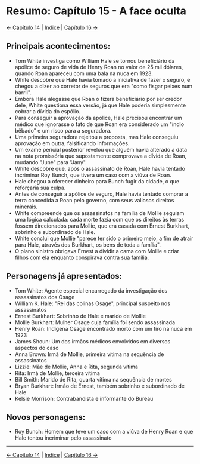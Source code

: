# Resumo: Capítulo 15 - A face oculta

[← Capítulo 14](assassinos_da_lua_das_flores_chapter_14_resumo.md) | [Indice](README.md) | [Capítulo 16 →](assassinos_da_lua_das_flores_chapter_16_resumo.md)

## Principais acontecimentos:
- Tom White investiga como William Hale se tornou beneficiário da apólice de seguro de vida de Henry Roan no valor de 25 mil dólares, quando Roan apareceu com uma bala na nuca em 1923.
- White descobre que Hale havia tomado a iniciativa de fazer o seguro, e chegou a dizer ao corretor de seguros que era "como fisgar peixes num barril".
- Embora Hale alegasse que Roan o fizera beneficiário por ser credor dele, White questiona essa versão, já que Hale poderia simplesmente cobrar a dívida do espólio.
- Para conseguir a aprovação da apólice, Hale precisou encontrar um médico que ignorasse o fato de que Roan era considerado um "índio bêbado" e um risco para a seguradora.
- Uma primeira seguradora rejeitou a proposta, mas Hale conseguiu aprovação em outra, falsificando informações.
- Um exame pericial posterior revelou que alguém havia alterado a data na nota promissória que supostamente comprovava a dívida de Roan, mudando "June" para "Jany".
- White descobre que, após o assassinato de Roan, Hale havia tentado incriminar Roy Bunch, que tivera um caso com a viúva de Roan.
- Hale chegou a oferecer dinheiro para Bunch fugir da cidade, o que reforçaria sua culpa.
- Antes de conseguir a apólice de seguro, Hale havia tentado comprar a terra concedida a Roan pelo governo, com seus valiosos direitos minerais.
- White compreende que os assassinatos na família de Mollie seguiam uma lógica calculada: cada morte fazia com que os direitos às terras fossem direcionados para Mollie, que era casada com Ernest Burkhart, sobrinho e subordinado de Hale.
- White conclui que Mollie "parece ter sido o primeiro meio, a fim de atrair para Hale, através dos Burkhart, os bens de toda a família".
- O plano sinistro obrigava Ernest a dividir a cama com Mollie e criar filhos com ela enquanto conspirava contra sua família.

## Personagens já apresentados:
- Tom White: Agente especial encarregado da investigação dos assassinatos dos Osage
- William K. Hale: "Rei das colinas Osage", principal suspeito nos assassinatos
- Ernest Burkhart: Sobrinho de Hale e marido de Mollie
- Mollie Burkhart: Mulher Osage cuja família foi sendo assassinada
- Henry Roan: Indígena Osage encontrado morto com um tiro na nuca em 1923
- James Shoun: Um dos irmãos médicos envolvidos em diversos aspectos do caso
- Anna Brown: Irmã de Mollie, primeira vítima na sequência de assassinatos
- Lizzie: Mãe de Mollie, Anna e Rita, segunda vítima
- Rita: Irmã de Mollie, terceira vítima
- Bill Smith: Marido de Rita, quarta vítima na sequência de mortes
- Bryan Burkhart: Irmão de Ernest, também sobrinho e subordinado de Hale
- Kelsie Morrison: Contrabandista e informante do Bureau

## Novos personagens:
- Roy Bunch: Homem que teve um caso com a viúva de Henry Roan e que Hale tentou incriminar pelo assassinato 
---
[← Capítulo 14](assassinos_da_lua_das_flores_chapter_14_resumo.md) | [Indice](README.md) | [Capítulo 16 →](assassinos_da_lua_das_flores_chapter_16_resumo.md)